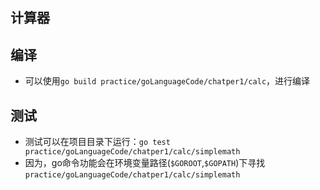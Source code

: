 ## 计算器

## 编译
* 可以使用`go build practice/goLanguageCode/chatper1/calc`，进行编译

## 测试
* 测试可以在项目目录下运行：`go test practice/goLanguageCode/chatper1/calc/simplemath`
* 因为，go命令功能会在环境变量路径(`$GOROOT`,`$GOPATH`)下寻找`practice/goLanguageCode/chatper1/calc/simplemath`

